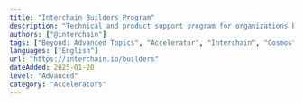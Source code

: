 ```yaml
---
title: "Interchain Builders Program"
description: "Technical and product support program for organizations building on the Interchain Stack and ecosystem"
authors: ["@interchain"]
tags: ["Beyond: Advanced Topics", "Accelerator", "Interchain", "Cosmos", "Technical Support"]
languages: ["English"]
url: "https://interchain.io/builders"
dateAdded: 2025-01-20
level: "Advanced"
category: "Accelerators"
---
```

